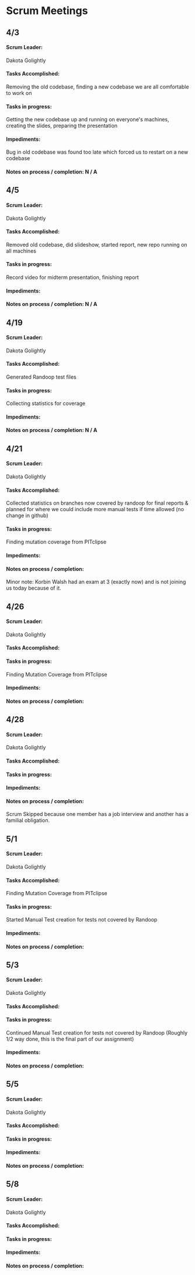 # Scrum Meetings
## 4/3
#### Scrum Leader:
Dakota Golightly
#### Tasks Accomplished:
Removing the old codebase, finding a new codebase we are all comfortable to work on

#### Tasks in progress:
Getting the new codebase up and running on everyone's machines, creating the slides, preparing the presentation

#### Impediments:
Bug in old codebase was found too late which forced us to restart on a new codebase
#### Notes on process / completion: N / A

## 4/5
#### Scrum Leader:
Dakota Golightly
#### Tasks Accomplished:
Removed old codebase, did slideshow, started report, new repo running on all machines
#### Tasks in progress:
Record video for midterm presentation, finishing report
#### Impediments:
#### Notes on process / completion: N / A

## 4/19
#### Scrum Leader:
Dakota Golightly
#### Tasks Accomplished:
Generated Randoop test files
#### Tasks in progress:
Collecting statistics for coverage
#### Impediments:
#### Notes on process / completion: N / A


## 4/21
#### Scrum Leader:
Dakota Golightly
#### Tasks Accomplished:
Collected statistics on branches now covered by randoop for final reports & planned for where we could include more manual tests if time allowed (no change in github) 
#### Tasks in progress:
Finding mutation coverage from PITclipse
#### Impediments:
#### Notes on process / completion: 
Minor note: Korbin Walsh had an exam at 3 (exactly now) and is not joining us today because of it. 

## 4/26
#### Scrum Leader:
Dakota Golightly
#### Tasks Accomplished: 
#### Tasks in progress: 
Finding Mutation Coverage from PITclipse
#### Impediments:
#### Notes on process / completion:

## 4/28
#### Scrum Leader:
Dakota Golightly
#### Tasks Accomplished:
#### Tasks in progress:
#### Impediments:
#### Notes on process / completion:
Scrum Skipped because one member has a job interview and another has a familial obligation.

## 5/1
#### Scrum Leader:
Dakota Golightly
#### Tasks Accomplished:
Finding Mutation Coverage from PITclipse
#### Tasks in progress:
Started Manual Test creation for tests not covered by Randoop
#### Impediments:
#### Notes on process / completion:

## 5/3
#### Scrum Leader:
Dakota Golightly
#### Tasks Accomplished:
#### Tasks in progress:
Continued Manual Test creation for tests not covered by Randoop (Roughly 1/2 way done, this is the final part of our assignment)
#### Impediments:
#### Notes on process / completion:

## 5/5
#### Scrum Leader:
Dakota Golightly
#### Tasks Accomplished:
#### Tasks in progress:
#### Impediments:
#### Notes on process / completion:

## 5/8
#### Scrum Leader:
Dakota Golightly
#### Tasks Accomplished:
#### Tasks in progress:
#### Impediments:
#### Notes on process / completion:
